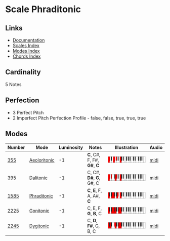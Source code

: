 # Scale Phraditonic

## Links

- [Documentation](README.md)
- [Scales Index](Scales.md)
- [Modes Index](Modes.md)
- [Chords Index](Chords.md)

## Cardinality

5 Notes

## Perfection

- 3 Perfect Pitch
- 2 Imperfect Pitch
Perfection Profile - false, false, true, true, true

## Modes

| Number | Mode | Luminosity | Notes | Illustration | Audio |
|--------|------|------------|-------|--------------|-------|
| [355](https://ianring.com/musictheory/scales/355) | [Aeoloritonic](ModeAeoloritonic.md) | -1 | **C**, C#, F, F#, **G#**, **C** | ![CNaturalAeoloritonic](ModeCNaturalAeoloritonic.png) | [midi](https://github.com/edipermadi/music/blob/main/docs/ModeCNaturalAeoloritonic.mid?raw=true) | 
| [395](https://ianring.com/musictheory/scales/395) | [Dalitonic](ModeDalitonic.md) | -1 | C, C#, **D#**, **G**, G#, C | ![CNaturalDalitonic](ModeCNaturalDalitonic.png) | [midi](https://github.com/edipermadi/music/blob/main/docs/ModeCNaturalDalitonic.mid?raw=true) | 
| [1585](https://ianring.com/musictheory/scales/1585) | [Phraditonic](ModePhraditonic.md) | -1 | **C**, **E**, F, A, A#, **C** | ![CNaturalPhraditonic](ModeCNaturalPhraditonic.png) | [midi](https://github.com/edipermadi/music/blob/main/docs/ModeCNaturalPhraditonic.mid?raw=true) | 
| [2225](https://ianring.com/musictheory/scales/2225) | [Gonitonic](ModeGonitonic.md) | -1 | C, E, F, **G**, **B**, C | ![CNaturalGonitonic](ModeCNaturalGonitonic.png) | [midi](https://github.com/edipermadi/music/blob/main/docs/ModeCNaturalGonitonic.mid?raw=true) | 
| [2245](https://ianring.com/musictheory/scales/2245) | [Dygitonic](ModeDygitonic.md) | -1 | C, **D**, **F#**, G, B, C | ![CNaturalDygitonic](ModeCNaturalDygitonic.png) | [midi](https://github.com/edipermadi/music/blob/main/docs/ModeCNaturalDygitonic.mid?raw=true) | 
